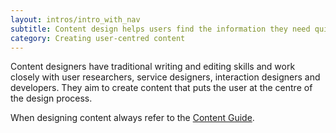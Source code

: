 ```yaml
---
layout: intros/intro_with_nav
subtitle: Content design helps users find the information they need quickly and easily. This is done by creating content that meets user needs.
category: Creating user-centred content
---
```


Content designers have traditional writing and editing skills and work closely with user researchers, service designers, interaction designers and developers. They aim to create content that puts the user at the centre of the design process.

When designing content always refer to the [Content Guide](https://guides.service.gov.au/content-guide/).
